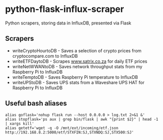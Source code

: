 # python-flask-influx-scraper
Python scrapers, storing data in InfluxDB, presented via Flask

## Scrapers
* writeCryptoHourtoDB - Saves a selection of crypto prices from cryptocompare.com to InfluxDB
* writeETFDaytoDB - Scrapes www.satrix.co.za for daily ETF prices
* writeNetWWANtoDB - Saves network throughput stats from my Raspberry Pi to InfluxDB
* writeTemptoDB - Saves Raspberry Pi temperature to InfluxDB
* writeUPStoDB - Saves UPS stats from a Waveshare UPS HAT for Raspberry Pi to InfluxDB

## Useful bash aliases
```
alias goflask='nohup flask run --host 0.0.0.0 > log.txt 2>&1 &'
alias stopflask='ps aux | grep bin/flask | awk "{print $2}" | head -1 | xargs kill'
alias getetf='wget -q -O /mnt/ext/incoming/etf.json http://192.168.8.2:5000/etf/STXFIN:SJ,STXNDQ:SJ,STX500:SJ'
```